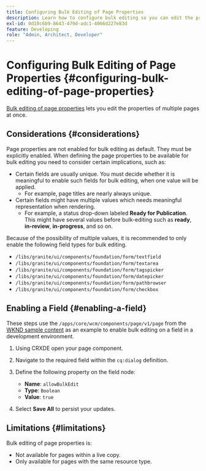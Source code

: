 ```yaml
---
title: Configuring Bulk Editing of Page Properties
description: Learn how to configure bulk editing so you can edit the properties of multiple pages at once.
exl-id: 0d10c6b9-8643-479d-adc1-4066d227e83d
feature: Developing
role: "Admin, Architect, Developer"
---
```

# Configuring Bulk Editing of Page Properties {#configuring-bulk-editing-of-page-properties}

[Bulk editing of page properties](/help/sites-cloud/authoring/sites-console/page-properties.md#from-the-sites-console-multiple-pages) lets you edit the properties of multiple pages at once.

## Considerations {#considerations}

Page properties are not enabled for bulk editing as default. They must be explicitly enabled. When defining the page properties to be available for bulk editing you need to consider certain implications, such as:

* Certain fields are usually unique. You must decide whether it is meaningful to enable such fields for bulk editing, when one value will be applied.
  *  For example, page titles are nearly always unique.
* Certain fields might have multiple values which needs meaningful representation when rendering.
  * For example, a status drop-down labeled **Ready for Publication**. This might have several values before bulk-editing such as **ready**, **in-review**, **in-progress**, and so on.

Because of the possibility of multiple values, it is recommended to only enable the following field types for bulk editing.

* `/libs/granite/ui/components/foundation/form/textfield`
* `/libs/granite/ui/components/foundation/form/textarea`
* `/libs/granite/ui/components/foundation/form/tagspicker`
* `/libs/granite/ui/components/foundation/form/datepicker`
* `/libs/granite/ui/components/foundation/form/pathbrowser`
* `/libs/granite/ui/components/foundation/form/checkbox`

## Enabling a Field {#enabling-a-field}

These steps use the `/apps/core/wcm/components/page/v1/page` from the [WKND sample content](/help/implementing/developing/introduction/develop-wknd-tutorial.md) as an example to enable bulk editing on a field in a development environment.

1. Using CRXDE open your page component.
1. Navigate to the required field within the `cq:dialog` definition.
1. Define the following property on the field node:

    * **Name**: `allowBulkEdit`
    * **Type**: `Boolean`
    * **Value**: `true`

1. Select **Save All** to persist your updates.

## Limitations {#limitations}

Bulk editing of page properties is:

* Not available for pages within a live copy.
* Only available for pages with the same resource type.
